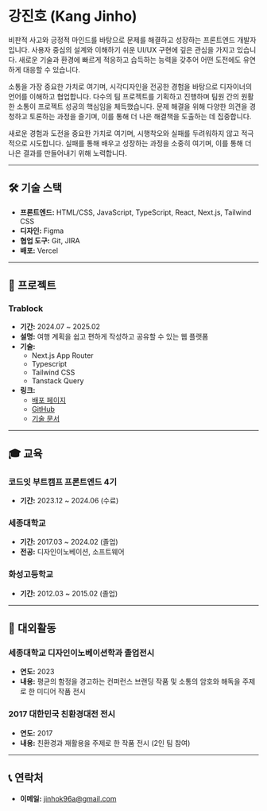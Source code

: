 # 강진호 (Kang Jinho)

비판적 사고와 긍정적 마인드를 바탕으로 문제를 해결하고 성장하는 프론트엔드 개발자입니다. 사용자 중심의 설계와 이해하기 쉬운 UI/UX 구현에 깊은 관심을 가지고 있습니다. 새로운 기술과 환경에 빠르게 적응하고 습득하는 능력을 갖추어 어떤 도전에도 유연하게 대응할 수 있습니다.

소통을 가장 중요한 가치로 여기며, 시각디자인을 전공한 경험을 바탕으로 디자이너의 언어를 이해하고 협업합니다. 다수의 팀 프로젝트를 기획하고 진행하며 팀원 간의 원활한 소통이 프로젝트 성공의 핵심임을 체득했습니다. 문제 해결을 위해 다양한 의견을 경청하고 토론하는 과정을 즐기며, 이를 통해 더 나은 해결책을 도출하는 데 집중합니다.

새로운 경험과 도전을 중요한 가치로 여기며, 시행착오와 실패를 두려워하지 않고 적극적으로 시도합니다. 실패를 통해 배우고 성장하는 과정을 소중히 여기며, 이를 통해 더 나은 결과를 만들어내기 위해 노력합니다. 

---

## 🛠 기술 스택
- **프론트엔드:** HTML/CSS, JavaScript, TypeScript, React, Next.js, Tailwind CSS  
- **디자인:** Figma  
- **협업 도구:** Git, JIRA  
- **배포:** Vercel  

---

## 🚀 프로젝트

### **Trablock**
- **기간:** 2024.07 ~ 2025.02  
- **설명:** 여행 계획을 쉽고 편하게 작성하고 공유할 수 있는 웹 플랫폼  
- **기술:**  
  - Next.js App Router
  - Typescript
  - Tailwind CSS
  - Tanstack Query
- **링크:**  
  - [배포 페이지](https://www.trablock.site/)  
  - [GitHub](https://github.com/jinhok96/Trablock_refactor)  
  - [기술 문서](https://regular-turn-c64.notion.site/Trablock-1636513baf2780bab598c721d77f95d5)  

---

## 🎓 교육

### **코드잇 부트캠프 프론트엔드 4기**  
- **기간:** 2023.12 ~ 2024.06 (수료)

### **세종대학교**  
- **기간:** 2017.03 ~ 2024.02 (졸업)
- **전공:** 디자인이노베이션, 소프트웨어  

### **화성고등학교**  
- **기간:** 2012.03 ~ 2015.02 (졸업)

---

## 🌟 대외활동

### **세종대학교 디자인이노베이션학과 졸업전시**  
- **연도:** 2023  
- **내용:** 평균의 함정을 경고하는 컨퍼런스 브랜딩 작품 및 소통의 암호와 해독을 주제로 한 미디어 작품 전시  

### **2017 대한민국 친환경대전 전시**  
- **연도:** 2017  
- **내용:** 친환경과 재활용을 주제로 한 작품 전시 (2인 팀 참여)
  
---
  
## 📞 연락처
- **이메일:** jinhok96a@gmail.com
